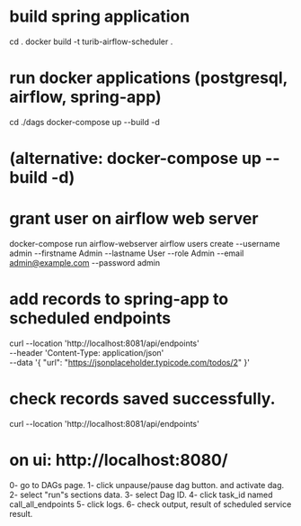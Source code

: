 # build spring application 
cd .
docker build -t turib-airflow-scheduler .

# run docker applications (postgresql, airflow, spring-app)
cd ./dags
docker-compose up --build -d 
# (alternative: docker-compose up --build -d)

# grant user on airflow web server
docker-compose run airflow-webserver airflow users create --username admin --firstname Admin --lastname User --role Admin --email admin@example.com --password admin

# add records to spring-app to scheduled endpoints
curl --location 'http://localhost:8081/api/endpoints' \
--header 'Content-Type: application/json' \
--data '{
  "url": "https://jsonplaceholder.typicode.com/todos/2"
}'

# check records saved successfully.
curl --location 'http://localhost:8081/api/endpoints'


# on ui: http://localhost:8080/
0- go to DAGs page. 
1- click unpause/pause dag button. and activate dag.
2- select "run"s sections data.
3- select Dag ID.
4- click task_id named call_all_endpoints
5- click logs.
6- check output, result of scheduled service result.